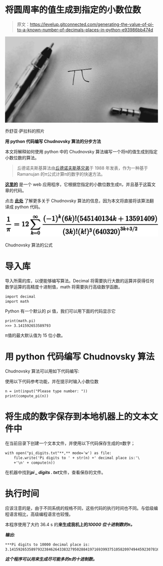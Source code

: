 # 将圆周率的值生成到指定的小数位数

> 原文：<https://levelup.gitconnected.com/generating-the-value-of-pi-to-a-known-number-of-decimals-places-in-python-e93986bb474d>

![](img/5e34dfd64631ee9b4c8b1062e83186fe.png)

乔舒亚·萨拉科的照片

**用 python 代码编写 Chudnovsky 算法的分步方法**

本文将解释如何使用 python 中的 Chudnovsky 算法编写一个将π的值生成到指定小数位数的算法。

> 丘德诺夫斯基算法由[丘德诺夫斯基兄弟](https://en.wikipedia.org/wiki/Chudnovsky_brothers)于 1988 年发表，作为一种基于 Ramanujan 的π公式计算π的数字的快速方法。

[**这里的**](https://pi-gen.streamlit.app/) 是一个 web 应用程序，它根据您指定的小数位数生成π，并且基于这篇文章的代码。

点击 [**此处**](https://en.wikipedia.org/wiki/Chudnovsky_algorithm) 了解更多关于 Chudnovsky 算法的信息，因为本文将直接将该算法翻译成 python 代码。

![](img/28c0aea2debd9465ffc686398d901457.png)

Chudnovsky 算法的公式

# 导入库

导入所需的库，以便能够编写算法。Decimal 将需要执行大数的运算并获得任何数学运算的高精度十进制值，math 将需要执行高级数学函数。

```
import decimal
import math
```

Python 有一个默认的 pi 值，我们可以用下面的代码显示它

```
print(math.pi)
>>> 3.141592653589793
```

π值的最大默认值为 15 位小数。

# 用 python 代码编写 Chudnovsky 算法

Chudnovsky 算法可以用如下代码编写:

使用以下代码参考功能，并在提示时输入小数位数

```
n = int(input("Please type number: "))
print(compute_pi(n))
```

# 将生成的数字保存到本地机器上的文本文件中

在当前目录下创建一个文本文件，并使用以下代码保存生成的π数字；

```
with open("pi_digits.txt"**,** mode='w') as file:
    file.write('Pi digits to ' + str(n) +' decimal place is:'\
    +'\n' + compute(n))
```

在机器中找到***pi _ digits . txt***文件，查看保存的文件。

# 执行时间

应该注意的是，由于不同系统的规格不同，这些代码的执行时间也不同。与低级编程语言相比，高级编程语言也较慢。

本程序使用了大约 36.4 s 的**来生成我机上的*10000 位十进制数的π。***

***输出:***

```
***Pi digits to 10000 decimal place is: 
3.14159265358979323846264338327950288419716939937510582097494459230781640628620899862803482534...........................................................................................................................944070469120914093870012645600162374288021092764579310657922955249887275846101264836999892256959688159205600101655256375678***
```

***这个程序可以用来生成尽可能多的π的十进制数。***